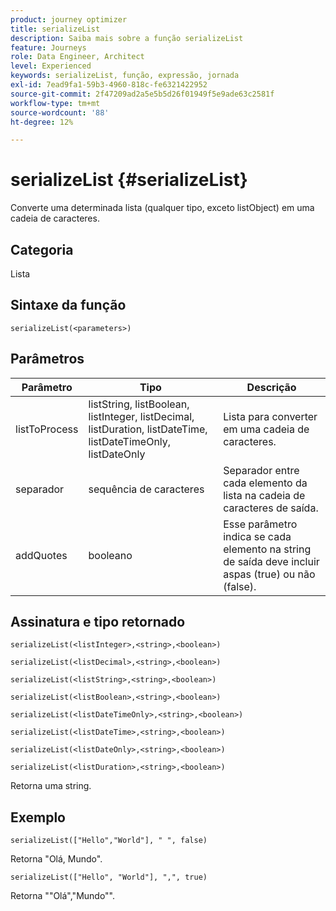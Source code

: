 ```yaml
---
product: journey optimizer
title: serializeList
description: Saiba mais sobre a função serializeList
feature: Journeys
role: Data Engineer, Architect
level: Experienced
keywords: serializeList, função, expressão, jornada
exl-id: 7ead9fa1-59b3-4960-818c-fe6321422952
source-git-commit: 2f47209ad2a5e5b5d26f01949f5e9ade63c2581f
workflow-type: tm+mt
source-wordcount: '88'
ht-degree: 12%

---
```


# serializeList {#serializeList}

Converte uma determinada lista (qualquer tipo, exceto listObject) em uma cadeia de caracteres.

## Categoria

Lista

## Sintaxe da função

`serializeList(<parameters>)`

## Parâmetros

| Parâmetro | Tipo | Descrição |
|-----------|------------------|------------------|
| listToProcess | listString, listBoolean, listInteger, listDecimal, listDuration, listDateTime, listDateTimeOnly, listDateOnly | Lista para converter em uma cadeia de caracteres. |
| separador | sequência de caracteres | Separador entre cada elemento da lista na cadeia de caracteres de saída. |
| addQuotes | booleano | Esse parâmetro indica se cada elemento na string de saída deve incluir aspas (true) ou não (false). |

## Assinatura e tipo retornado

`serializeList(<listInteger>,<string>,<boolean>)`

`serializeList(<listDecimal>,<string>,<boolean>)`

`serializeList(<listString>,<string>,<boolean>)`

`serializeList(<listBoolean>,<string>,<boolean>)`

`serializeList(<listDateTimeOnly>,<string>,<boolean>)`

`serializeList(<listDateTime>,<string>,<boolean>)`

`serializeList(<listDateOnly>,<string>,<boolean>)`

`serializeList(<listDuration>,<string>,<boolean>)`

Retorna uma string.

## Exemplo

`serializeList(["Hello","World"], " ", false)`

Retorna &quot;Olá, Mundo&quot;.

`serializeList(["Hello", "World"], ",", true)`

Retorna &quot;&quot;Olá&quot;,&quot;Mundo&quot;&quot;.
